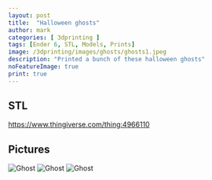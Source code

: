 ```yaml
---
layout: post
title:  "Halloween ghosts"
author: mark
categories: [ 3dprinting ]
tags: [Ender 6, STL, Models, Prints]
image: /3dprinting/images/ghosts/ghosts1.jpeg
description: "Printed a bunch of these halloween ghosts"
noFeatureImage: true
print: true
---
```


## STL

<https://www.thingiverse.com/thing:4966110>

## Pictures

![Ghost](images/ghosts/ghosts1.jpeg)
![Ghost](images/ghosts/ghosts2.jpeg)
![Ghost](images/ghosts/ghosts3.jpeg)